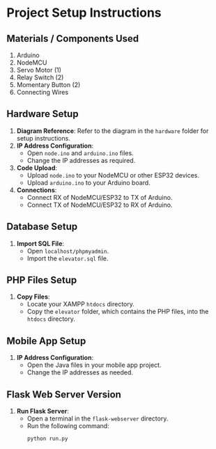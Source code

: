 # Project Setup Instructions

## Materials / Components Used
1. Arduino
2. NodeMCU
3. Servo Motor (1)
4. Relay Switch (2)
5. Momentary Button (2)
6. Connecting Wires

## Hardware Setup
1. **Diagram Reference**: Refer to the diagram in the `hardware` folder for setup instructions.
2. **IP Address Configuration**:
   - Open `node.ino` and `arduino.ino` files.
   - Change the IP addresses as required.
3. **Code Upload**:
   - Upload `node.ino` to your NodeMCU or other ESP32 devices.
   - Upload `arduino.ino` to your Arduino board.
4. **Connections**:
   - Connect RX of NodeMCU/ESP32 to TX of Arduino.
   - Connect TX of NodeMCU/ESP32 to RX of Arduino.

## Database Setup
1. **Import SQL File**:
   - Open `localhost/phpmyadmin`.
   - Import the `elevator.sql` file.

## PHP Files Setup
1. **Copy Files**:
   - Locate your XAMPP `htdocs` directory.
   - Copy the `elevator` folder, which contains the PHP files, into the `htdocs` directory.

## Mobile App Setup
1. **IP Address Configuration**:
   - Open the Java files in your mobile app project.
   - Change the IP addresses as needed.

## Flask Web Server Version
1. **Run Flask Server**:
   - Open a terminal in the `flask-webserver` directory.
   - Run the following command:
     ```sh
     python run.py
     ```
